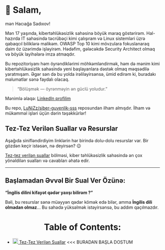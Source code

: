 # 👋 Salam, 
mən Hacıağa Sadıxov!

Mən 17 yaşında, kibertəhlükəsizlik sahəsinə böyük maraq göstərirəm. Hal-hazırda IT sahəsində təcrübəçi kimi çalışıram və Linux sistemləri üzrə qabaqcıl biliklərə malikəm. OWASP Top 10 kimi mövzulara fokuslanaraq daim öz üzərimdə işləyirəm. Hədəfim, gələcəkdə Security Architect olmaq və  böyük layihələrə imza atmaqdır.

Bu repozitoriyanı həm öyrəndiklərimi möhkəmləndirmək, həm də mənim kimi kibertəhlükəsizlik sahəsində yeni başlayanlara dəstək olmaq məqsədilə yaratmışam. Əgər sən də bu yolda irəliləyirsənsə, ümid edirəm ki, buradakı məlumatlar sənə faydalı olacaq.

> “Bölüşmək — öyrənməyin ən güclü yoludur.”

Mənimlə əlaqə: [LinkedIn profilim](https://www.linkedin.com/in/hajiaga-sadikhov/)

Bu repo, [LuNiZz/siber-guvenlik-sss](https://github.com/LuNiZz/siber-guvenlik-sss) reposundan ilham almışdır. İlham və mükəmməl işləri üçün dərin təşəkkürlər!

##  Tez-Tez Verilən Suallar və Resurslar

Aşağıda sinifləndirdiyim linklərin hər birində dolu-dolu resurslar var. Bir gözdən keçir istəsən, nə deyirsən? 😉

[Tez-tez verilən suallar](/documents/Tez-TezVerilənSuallar.md#top) bölməsi, kiber təhlükəsizlik sahəsində ən çox yönəldilən sualları və cavabları əhatə edir.

---

##  Başlamadan Əvvəl Bir Sual Ver Özünə:

**“İngilis dilini kifayət qədər yaxşı bilirəm ?”**

Bəli, bu resurslar sənə müəyyən qədər kömək edə bilər, amma **İngilis dili olmadan olmaz**... Bu sahədə yüksəlmək istəyirsənsə, bu addım qaçılmazdır.

<a name="index"></a>
<h1 align="center">Table of Contents:</h1>

* [<img width="18" src="https://i.ibb.co/vwSm056/soru-cevap.png" alt="Sual-Cavab" border="0"> Tez-Tez Verilən Suallar](/documents/Tez-TezVerilənSuallar.md#top) <<< BURADAN BAŞLA DOSTUM
